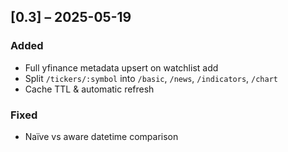 ## [0.3] – 2025-05-19
### Added
- Full yfinance metadata upsert on watchlist add  
- Split `/tickers/:symbol` into `/basic`, `/news`, `/indicators`, `/chart`  
- Cache TTL & automatic refresh  

### Fixed
- Naïve vs aware datetime comparison  

